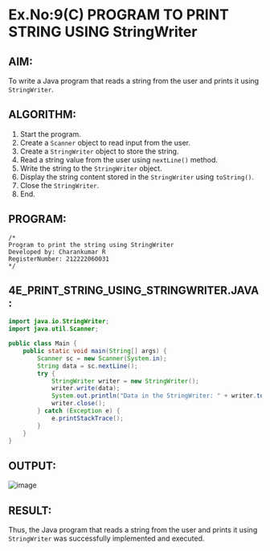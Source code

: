 # Ex.No:9(C) PROGRAM TO PRINT STRING USING StringWriter

## AIM:
To write a Java program that reads a string from the user and prints it using `StringWriter`.

## ALGORITHM:
1. Start the program.
2. Create a `Scanner` object to read input from the user.
3. Create a `StringWriter` object to store the string.
4. Read a string value from the user using `nextLine()` method.
5. Write the string to the `StringWriter` object.
6. Display the string content stored in the `StringWriter` using `toString()`.
7. Close the `StringWriter`.
8. End.

## PROGRAM:
```
/*
Program to print the string using StringWriter
Developed by: Charankumar R
RegisterNumber: 212222060031
*/
```

## 4E_PRINT_STRING_USING_STRINGWRITER.JAVA:
```java
import java.io.StringWriter;
import java.util.Scanner;

public class Main {
    public static void main(String[] args) {
        Scanner sc = new Scanner(System.in);
        String data = sc.nextLine();
        try {
            StringWriter writer = new StringWriter();
            writer.write(data);
            System.out.println("Data in the StringWriter: " + writer.toString());
            writer.close();
        } catch (Exception e) {
            e.printStackTrace();
        }
    }
}
```

## OUTPUT:
![image](https://github.com/user-attachments/assets/1a5e46f8-25ac-4f27-abaf-ba8465bfe600)


## RESULT:
Thus, the Java program that reads a string from the user and prints it using `StringWriter` was successfully implemented and executed.
